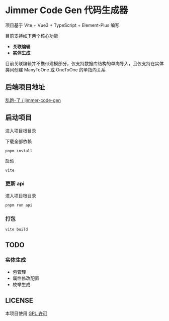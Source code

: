 # Jimmer Code Gen 代码生成器

项目基于 Vite + Vue3 + TypeScript + Element-Plus 编写

目前支持如下两个核心功能

- **关联编辑**
- **实体生成**

目前关联编辑并不携带建模部分，仅支持数据库结构的单向导入，且仅支持在实体类间创建 ManyToOne 或 OneToOne 的单指向关系


## 后端项目地址

[乱跑-了 / jimmer-code-gen](https://gitee.com/run-around---whats-wrong/jimmer-code-gen.git)

## 启动项目

进入项目根目录

下载全部依赖
```
pnpm install
```

启动
```
vite
```

### 更新 api

进入项目根目录

```
pnpm run api
```

### 打包

```
vite build
```

## TODO

### 实体生成
- 包管理
- 属性修改配置
- 枚举生成

## LICENSE

本项目使用 [GPL 许可](LICENSE)